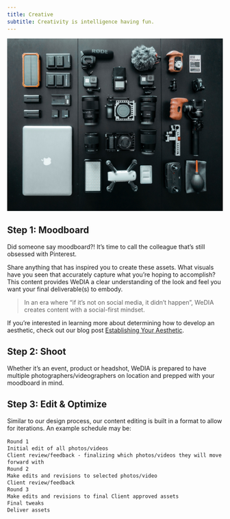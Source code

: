 ```yaml
---
title: Creative
subtitle: Creativity is intelligence having fun.
---
```


![](/images/creative/process.jpg)

## Step 1: Moodboard

Did someone say moodboard?! It’s time to call the colleague that’s still
obsessed with Pinterest.

Share anything that has inspired you to create these assets. What visuals have
you seen that accurately capture what you’re hoping to accomplish? This content
provides WeDIA a clear understanding of the look and feel you want your final
deliverable(s) to embody. 

> In an era where “if it’s not on social media, it didn’t happen”, WeDIA creates
content with a social-first mindset.

If you’re interested in learning more about determining how to develop an
aesthetic, check out our blog post [Establishing Your Aesthetic](/blog/your-aesthetic).

## Step 2: Shoot

Whether it’s an event, product or headshot, WeDIA is prepared to have multiple
photographers/videographers on location and prepped with your moodboard in mind.


## Step 3: Edit & Optimize

Similar to our design process, our content editing is built in a format to allow
for iterations. An example schedule may be:

```
Round 1
Initial edit of all photos/videos
Client review/feedback - finalizing which photos/videos they will move forward with
Round 2
Make edits and revisions to selected photos/video
Client review/feedback
Round 3
Make edits and revisions to final Client approved assets
Final tweaks
Deliver assets
```
